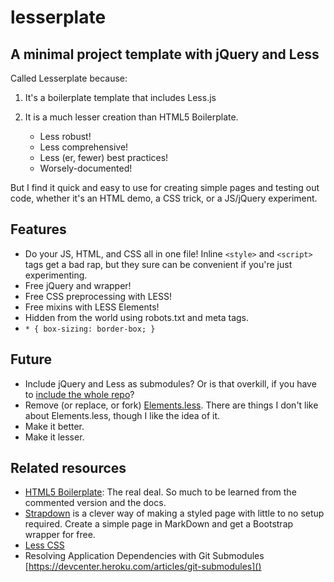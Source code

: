 lesserplate
===========
## A minimal project template with jQuery and Less

Called Lesserplate because:

1. It's a boilerplate template that includes Less.js

2. It is a much lesser creation than HTML5 Boilerplate. 

	* Less robust!
	* Less comprehensive!
	* Less (er, fewer) best practices!
	* Worsely-documented!

But I find it quick and easy to use for creating simple pages and testing out code, whether it's an HTML demo, a CSS trick, or a JS/jQuery experiment.

## Features

* Do your JS, HTML, and CSS all in one file! Inline `<style>` and `<script>` tags get a bad rap, but they sure can be convenient if you're just experimenting.
* Free jQuery and wrapper!
* Free CSS preprocessing with LESS!
* Free mixins with LESS Elements!
* Hidden from the world using robots.txt and meta tags.
* `* { box-sizing: border-box; }`

## Future

* Include jQuery and Less as submodules? Or is that overkill, if you have to [include the whole repo](http://stackoverflow.com/questions/7813030/how-can-i-have-linked-dependencies-in-a-git-repo#comment9524227_7813286)?
* Remove (or replace, or fork) [Elements.less](http://lesselements.com/). There are things I don't like about Elements.less, though I like the idea of it.
* Make it better.
* Make it lesser.

## Related resources

* [HTML5 Boilerplate](http://html5boilerplate.com/): The real deal. So much to be learned from the commented version and the docs.
* [Strapdown](http://strapdownjs.com/) is a clever way of making a styled page with little to no setup required. Create a simple page in MarkDown and get a Bootstrap wrapper for free.
* [Less CSS](http://lesscss.org/)
* Resolving Application Dependencies with Git Submodules
[https://devcenter.heroku.com/articles/git-submodules]()
